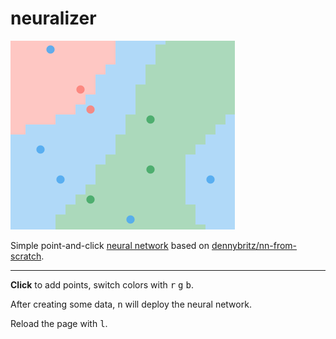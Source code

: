 # neuralizer

![](cover.png)

Simple point-and-click [neural network](https://en.wikipedia.org/wiki/Artificial_neural_network) based on [dennybritz/nn-from-scratch](https://github.com/dennybritz/nn-from-scratch/blob/master/nn_from_scratch.py).

---
**Click** to add points, switch colors with <kbd>r</kbd> <kbd>g</kbd> <kbd>b</kbd>.

After creating some data, <kbd>n</kbd> will deploy the neural network.

Reload the page with <kbd>l</kbd>.
